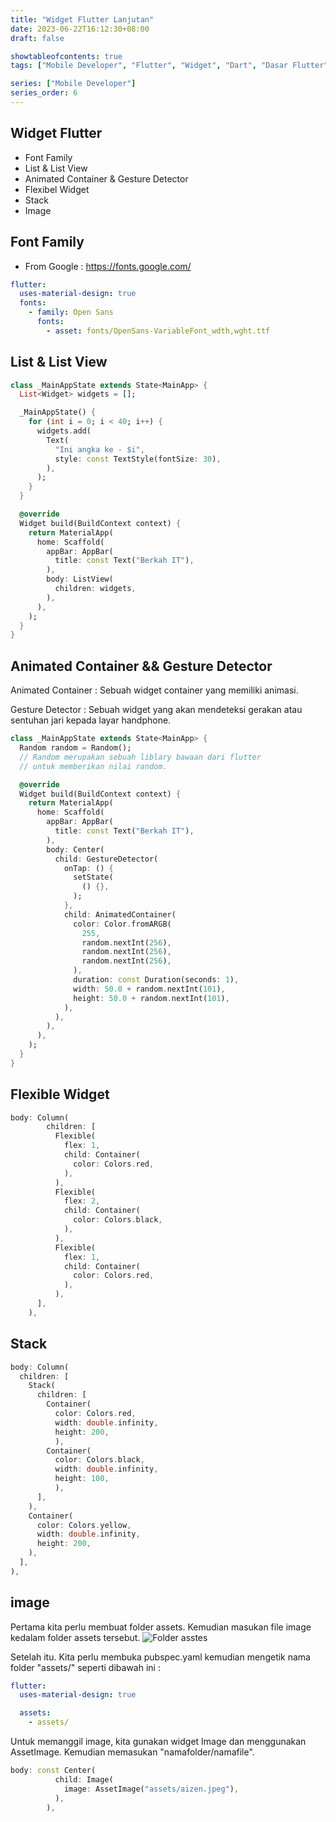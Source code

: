 ```yaml
---
title: "Widget Flutter Lanjutan"
date: 2023-06-22T16:12:30+08:00
draft: false

showtableofcontents: true
tags: ["Mobile Developer", "Flutter", "Widget", "Dart", "Dasar Flutter"]

series: ["Mobile Developer"]
series_order: 6
---
```


<h2>Widget Flutter</h2>

- Font Family
- List & List View
- Animated Container & Gesture Detector
- Flexibel Widget
- Stack
- Image

## Font Family

- From Google : https://fonts.google.com/

```yaml
flutter:
  uses-material-design: true
  fonts:
    - family: Open Sans
      fonts:
        - asset: fonts/OpenSans-VariableFont_wdth,wght.ttf
```

## List & List View

```dart {linenos=table,hl_lines=[2,23],linenostart=1}
class _MainAppState extends State<MainApp> {
  List<Widget> widgets = [];

  _MainAppState() {
    for (int i = 0; i < 40; i++) {
      widgets.add(
        Text(
          "Ini angka ke - $i",
          style: const TextStyle(fontSize: 30),
        ),
      );
    }
  }

  @override
  Widget build(BuildContext context) {
    return MaterialApp(
      home: Scaffold(
        appBar: AppBar(
          title: const Text("Berkah IT"),
        ),
        body: ListView(
          children: widgets,
        ),
      ),
    );
  }
}
```

## Animated Container && Gesture Detector

Animated Container : Sebuah widget container yang memiliki animasi.

Gesture Detector : Sebuah widget yang akan mendeteksi gerakan atau sentuhan jari
kepada layar handphone.

```dart {linenos=table,hl_lines=[2,14,"20-30"],linenostart=1}
class _MainAppState extends State<MainApp> {
  Random random = Random();
  // Random merupakan sebuah liblary bawaan dari flutter
  // untuk memberikan nilai random.

  @override
  Widget build(BuildContext context) {
    return MaterialApp(
      home: Scaffold(
        appBar: AppBar(
          title: const Text("Berkah IT"),
        ),
        body: Center(
          child: GestureDetector(
            onTap: () {
              setState(
                () {},
              );
            },
            child: AnimatedContainer(
              color: Color.fromARGB(
                255,
                random.nextInt(256),
                random.nextInt(256),
                random.nextInt(256),
              ),
              duration: const Duration(seconds: 1),
              width: 50.0 + random.nextInt(101),
              height: 50.0 + random.nextInt(101),
            ),
          ),
        ),
      ),
    );
  }
}
```

## Flexible Widget

```dart {linenos=table,hl_lines=[3,9,15],linenostart=1}
body: Column(
        children: [
          Flexible(
            flex: 1,
            child: Container(
              color: Colors.red,
            ),
          ),
          Flexible(
            flex: 2,
            child: Container(
              color: Colors.black,
            ),
          ),
          Flexible(
            flex: 1,
            child: Container(
              color: Colors.red,
            ),
          ),
      ],
    ),
```

## Stack
```dart {linenos=table,hl_lines=[3,5,10,17],linenostart=1}
body: Column(
  children: [
    Stack(
      children: [
        Container(
          color: Colors.red,
          width: double.infinity,
          height: 200,
          ),
        Container(
          color: Colors.black,
          width: double.infinity,
          height: 100,
          ),
      ],
    ),
    Container(
      color: Colors.yellow,
      width: double.infinity,
      height: 200,
    ),
  ],
),
```

## image

Pertama kita perlu membuat folder assets. Kemudian masukan file image kedalam folder assets tersebut.
![Folder asstes](img/assets.png)

Setelah itu. Kita perlu membuka pubspec.yaml kemudian mengetik nama folder "assets/" seperti dibawah ini :

```yaml {linenos=table,hl_lines=[1,"4-5"],linenostart=1}
flutter:
  uses-material-design: true

  assets:
    - assets/
```

Untuk memanggil image, kita gunakan widget Image dan menggunakan AssetImage. Kemudian memasukan "namafolder/namafile".

```dart {linenos=table,hl_lines=["2-4"],linenostart=1}
body: const Center(
          child: Image(
            image: AssetImage("assets/aizen.jpeg"),
          ),
        ),
```

